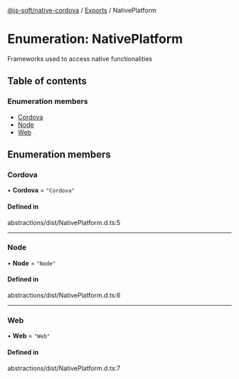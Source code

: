 [@js-soft/native-cordova](../README.md) / [Exports](../modules.md) / NativePlatform

# Enumeration: NativePlatform

Frameworks used to access native functionalities

## Table of contents

### Enumeration members

-   [Cordova](NativePlatform.md#cordova)
-   [Node](NativePlatform.md#node)
-   [Web](NativePlatform.md#web)

## Enumeration members

### Cordova

• **Cordova** = `"Cordova"`

#### Defined in

abstractions/dist/NativePlatform.d.ts:5

---

### Node

• **Node** = `"Node"`

#### Defined in

abstractions/dist/NativePlatform.d.ts:6

---

### Web

• **Web** = `"Web"`

#### Defined in

abstractions/dist/NativePlatform.d.ts:7
